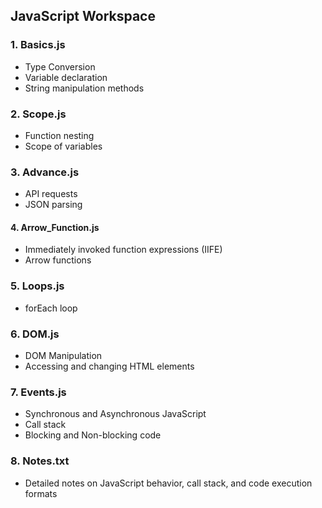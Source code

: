 ## JavaScript Workspace

### 1. Basics.js
- Type Conversion
- Variable declaration
- String manipulation methods

### 2. Scope.js
- Function nesting
- Scope of variables

### 3. Advance.js
- API requests
- JSON parsing

#### 4. Arrow_Function.js
- Immediately invoked function expressions (IIFE)
- Arrow functions

### 5. Loops.js
- forEach loop

### 6. DOM.js
- DOM Manipulation
- Accessing and changing HTML elements

### 7. Events.js
- Synchronous and Asynchronous JavaScript
- Call stack
- Blocking and Non-blocking code

### 8. Notes.txt
- Detailed notes on JavaScript behavior, call stack, and code execution formats
